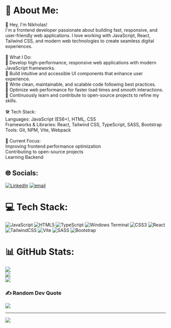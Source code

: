 # 💫 About Me:
👋 Hey, I'm Nikholas!<br>I'm a frontend developer passionate about building fast, responsive, and user-friendly web applications. I love working with JavaScript, React, Tailwind CSS, and modern web technologies to create seamless digital experiences.<br><br>🚀 What I Do:<br>🔹 Develop high-performance, responsive web applications with modern JavaScript frameworks.<br>🔹 Build intuitive and accessible UI components that enhance user experience.<br>🔹 Write clean, maintainable, and scalable code following best practices.<br>🔹 Optimize web performance for faster load times and smooth interactions.<br>🔹 Continuously learn and contribute to open-source projects to refine my skills.<br><br>🛠 Tech Stack:<br>Languages: JavaScript (ES6+), HTML, CSS<br>Frameworks & Libraries: React, Tailwind CSS, TypeScript, SASS, Bootstrap<br>Tools: Git, NPM, Vite, Webpack<br><br>📌 Current Focus:<br>Improving frontend performance optimization<br>Contributing to open-source projects<br>Learning Backend 


## 🌐 Socials:
[![LinkedIn](https://img.shields.io/badge/LinkedIn-%230077B5.svg?logo=linkedin&logoColor=white)](https://linkedin.com/in/nikholasbenel) [![email](https://img.shields.io/badge/Email-D14836?logo=gmail&logoColor=white)](mailto:nikholas123@hotmail.com) 

# 💻 Tech Stack:
![JavaScript](https://img.shields.io/badge/javascript-%23323330.svg?style=for-the-badge&logo=javascript&logoColor=%23F7DF1E) ![HTML5](https://img.shields.io/badge/html5-%23E34F26.svg?style=for-the-badge&logo=html5&logoColor=white) ![TypeScript](https://img.shields.io/badge/typescript-%23007ACC.svg?style=for-the-badge&logo=typescript&logoColor=white) ![Windows Terminal](https://img.shields.io/badge/Windows%20Terminal-%234D4D4D.svg?style=for-the-badge&logo=windows-terminal&logoColor=white) ![CSS3](https://img.shields.io/badge/css3-%231572B6.svg?style=for-the-badge&logo=css3&logoColor=white) ![React](https://img.shields.io/badge/react-%2320232a.svg?style=for-the-badge&logo=react&logoColor=%2361DAFB) ![TailwindCSS](https://img.shields.io/badge/tailwindcss-%2338B2AC.svg?style=for-the-badge&logo=tailwind-css&logoColor=white) ![Vite](https://img.shields.io/badge/vite-%23646CFF.svg?style=for-the-badge&logo=vite&logoColor=white) ![SASS](https://img.shields.io/badge/SASS-hotpink.svg?style=for-the-badge&logo=SASS&logoColor=white) ![Bootstrap](https://img.shields.io/badge/bootstrap-%238511FA.svg?style=for-the-badge&logo=bootstrap&logoColor=white)
# 📊 GitHub Stats:
![](https://github-readme-stats.vercel.app/api?username=nikholas117&theme=dark&hide_border=false&include_all_commits=false&count_private=false)<br/>
![](https://github-readme-streak-stats.herokuapp.com/?user=nikholas117&theme=dark&hide_border=false)<br/>
![](https://github-readme-stats.vercel.app/api/top-langs/?username=nikholas117&theme=dark&hide_border=false&include_all_commits=false&count_private=false&layout=compact)

### ✍️ Random Dev Quote
![](https://quotes-github-readme.vercel.app/api?type=horizontal&theme=light)

---
[![](https://visitcount.itsvg.in/api?id=nikholas117&icon=0&color=0)](https://visitcount.itsvg.in)

<!-- Proudly created with GPRM ( https://gprm.itsvg.in ) -->
